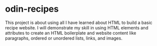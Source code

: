 # odin-recipes
This project is about using all I have learned about HTML to build a basic recipe website. I will demonstrate my skill in using HTML elements and attributes to create an HTML boilerplate and website content like paragraphs, ordered or unordered lists, links, and images.
